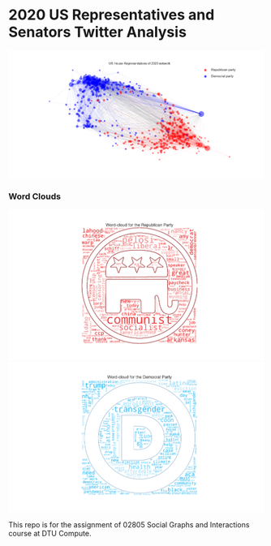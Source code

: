 # 2020 US Representatives and Senators Twitter Analysis

![Network Graph](images/ForceAtlas_Graph.png)

### Word Clouds

![wc1](images/Republican_Wordcloud.png)  ![wc2](images/Democrat_Wordcloud.png)

This repo is for the assignment of 02805 Social Graphs and Interactions course at DTU Compute.
